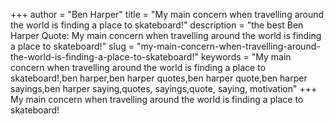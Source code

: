 +++
author = "Ben Harper"
title = "My main concern when travelling around the world is finding a place to skateboard!"
description = "the best Ben Harper Quote: My main concern when travelling around the world is finding a place to skateboard!"
slug = "my-main-concern-when-travelling-around-the-world-is-finding-a-place-to-skateboard!"
keywords = "My main concern when travelling around the world is finding a place to skateboard!,ben harper,ben harper quotes,ben harper quote,ben harper sayings,ben harper saying,quotes, sayings,quote, saying, motivation"
+++
My main concern when travelling around the world is finding a place to skateboard!
